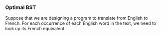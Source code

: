 ### Optimal BST

Suppose that we are designing a program to translate from English to French. For each occurrence of each English word in the text, we need to look up its French equivalent.
